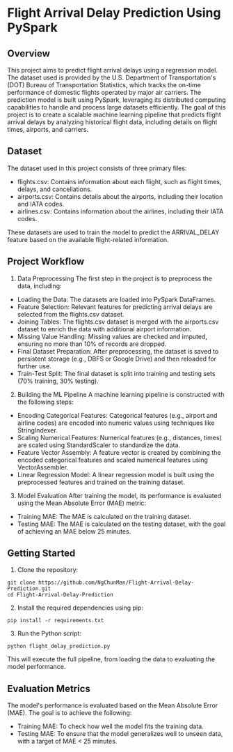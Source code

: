 # Flight Arrival Delay Prediction Using PySpark

## Overview

This project aims to predict flight arrival delays using a regression model. The dataset used is provided by the U.S. Department of Transportation's (DOT) Bureau of Transportation Statistics, which tracks the on-time performance of domestic flights operated by major air carriers. The prediction model is built using PySpark, leveraging its distributed computing capabilities to handle and process large datasets efficiently.
The goal of this project is to create a scalable machine learning pipeline that predicts flight arrival delays by analyzing historical flight data, including details on flight times, airports, and carriers.

## Dataset
The dataset used in this project consists of three primary files:
- flights.csv: Contains information about each flight, such as flight times, delays, and cancellations.
- airports.csv: Contains details about the airports, including their location and IATA codes.
- airlines.csv: Contains information about the airlines, including their IATA codes.

These datasets are used to train the model to predict the ARRIVAL_DELAY feature based on the available flight-related information.

## Project Workflow

1. Data Preprocessing
The first step in the project is to preprocess the data, including:
- Loading the Data: The datasets are loaded into PySpark DataFrames.
- Feature Selection: Relevant features for predicting arrival delays are selected from the flights.csv dataset.
- Joining Tables: The flights.csv dataset is merged with the airports.csv dataset to enrich the data with additional airport information.
- Missing Value Handling: Missing values are checked and imputed, ensuring no more than 10% of records are dropped.
- Final Dataset Preparation: After preprocessing, the dataset is saved to persistent storage (e.g., DBFS or Google Drive) and then reloaded for further use.
- Train-Test Split: The final dataset is split into training and testing sets (70% training, 30% testing).

2. Building the ML Pipeline
A machine learning pipeline is constructed with the following steps:
- Encoding Categorical Features: Categorical features (e.g., airport and airline codes) are encoded into numeric values using techniques like StringIndexer.
- Scaling Numerical Features: Numerical features (e.g., distances, times) are scaled using StandardScaler to standardize the data.
- Feature Vector Assembly: A feature vector is created by combining the encoded categorical features and scaled numerical features using VectorAssembler.
- Linear Regression Model: A linear regression model is built using the preprocessed features and trained on the training dataset.

3. Model Evaluation
After training the model, its performance is evaluated using the Mean Absolute Error (MAE) metric:
- Training MAE: The MAE is calculated on the training dataset.
- Testing MAE: The MAE is calculated on the testing dataset, with the goal of achieving an MAE below 25 minutes.


## Getting Started
1. Clone the repository:
```
git clone https://github.com/NgChunMan/Flight-Arrival-Delay-Prediction.git
cd Flight-Arrival-Delay-Prediction
```

2. Install the required dependencies using pip:
```
pip install -r requirements.txt
```

3. Run the Python script:
```
python flight_delay_prediction.py
```
This will execute the full pipeline, from loading the data to evaluating the model performance.

## Evaluation Metrics

The model's performance is evaluated based on the Mean Absolute Error (MAE). The goal is to achieve the following:
- Training MAE: To check how well the model fits the training data.
- Testing MAE: To ensure that the model generalizes well to unseen data, with a target of MAE < 25 minutes.
